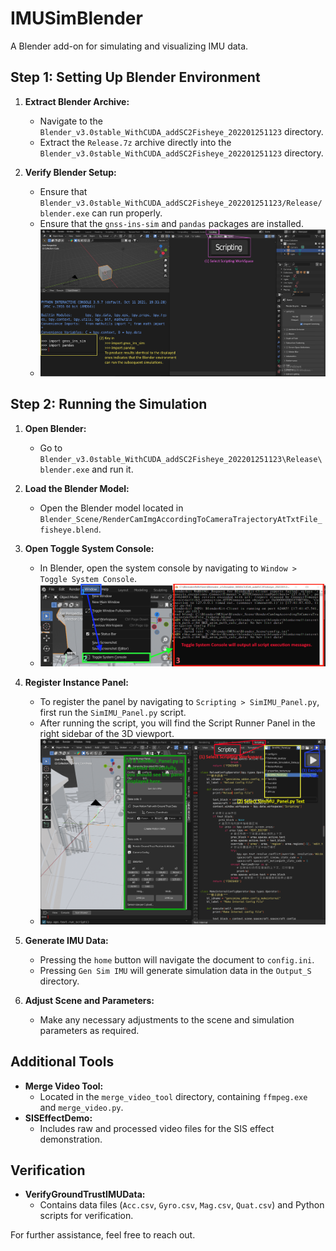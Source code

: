 # IMUSimBlender
A Blender add-on for simulating and visualizing IMU data.

## Step 1: Setting Up Blender Environment

1. **Extract Blender Archive:**
   - Navigate to the `Blender_v3.0stable_WithCUDA_addSC2Fisheye_202201251123` directory.
   - Extract the `Release.7z` archive directly into the `Blender_v3.0stable_WithCUDA_addSC2Fisheye_202201251123` directory.

2. **Verify Blender Setup:**
   - Ensure that `Blender_v3.0stable_WithCUDA_addSC2Fisheye_202201251123/Release/blender.exe` can run properly.
   - Ensure that the `gnss-ins-sim` and `pandas` packages are installed.
   - ![Check Third-Party Packages](document/1.2heck_thirdpart_canrun.png)  

## Step 2: Running the Simulation

1. **Open Blender:**
   - Go to `Blender_v3.0stable_WithCUDA_addSC2Fisheye_202201251123\Release\blender.exe` and run it.

2. **Load the Blender Model:**
   - Open the Blender model located in `Blender_Scene/RenderCamImgAccordingToCameraTrajectoryAtTxtFile_fisheye.blend`.

3. **Open Toggle System Console:**
   - In Blender, open the system console by navigating to `Window > Toggle System Console`.
   - ![Register Panel](document/2.3opentogglesystemconsole.png)  

4. **Register Instance Panel:**
   - To register the panel by navigating to `Scripting > SimIMU_Panel.py`, first run the `SimIMU_Panel.py` script.
   - After running the script, you will find the Script Runner Panel in the right sidebar of the 3D viewport.
   - ![Register Panel](document/2.3register_panel.png)  

5. **Generate IMU Data:**
   - Pressing the `home` button will navigate the document to `config.ini`.
   - Pressing `Gen Sim IMU` will generate simulation data in the `Output_S` directory.
   
6. **Adjust Scene and Parameters:**
   - Make any necessary adjustments to the scene and simulation parameters as required.

## Additional Tools

- **Merge Video Tool:**
  - Located in the `merge_video_tool` directory, containing `ffmpeg.exe` and `merge_video.py`.
- **SISEffectDemo:**
  - Includes raw and processed video files for the SIS effect demonstration.

## Verification

- **VerifyGroundTrustIMUData:**
  - Contains data files (`Acc.csv`, `Gyro.csv`, `Mag.csv`, `Quat.csv`) and Python scripts for verification.

For further assistance, feel free to reach out.

